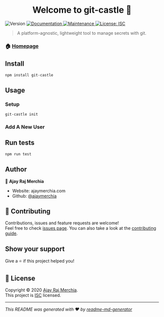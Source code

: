 <h1 align="center">Welcome to git-castle 👋</h1>
<p>
  <img alt="Version" src="https://img.shields.io/badge/version-1.0.0-blue.svg?cacheSeconds=2592000" />
  <a href="https://github.com/ajaymerchia/git-castle#readme" target="_blank">
    <img alt="Documentation" src="https://img.shields.io/badge/documentation-yes-brightgreen.svg" />
  </a>
  <a href="https://github.com/ajaymerchia/git-castle/graphs/commit-activity" target="_blank">
    <img alt="Maintenance" src="https://img.shields.io/badge/Maintained%3F-yes-green.svg" />
  </a>
  <a href="https://github.com/ajaymerchia/git-castle/blob/master/LICENSE" target="_blank">
    <img alt="License: ISC" src="https://img.shields.io/github/license/ajaymerchia/git-castle" />
  </a>
</p>

> A platform-agnostic, lightweight tool to manage secrets with git.

### 🏠 [Homepage](https://github.com/ajaymerchia/git-castle#readme)

## Install

```sh
npm install git-castle
```

## Usage
### Setup

```sh
git-castle init
```

### Add A New User



## Run tests

```sh
npm run test
```

## Author

👤 **Ajay Raj Merchia**

* Website: ajaymerchia.com
* Github: [@ajaymerchia](https://github.com/ajaymerchia)

## 🤝 Contributing

Contributions, issues and feature requests are welcome!<br />Feel free to check [issues page](https://github.com/ajaymerchia/git-castle/issues). You can also take a look at the [contributing guide](https://github.com/ajaymerchia/git-castle/blob/master/CONTRIBUTING.md).

## Show your support

Give a ⭐️ if this project helped you!

## 📝 License

Copyright © 2020 [Ajay Raj Merchia](https://github.com/ajaymerchia).<br />
This project is [ISC](https://github.com/ajaymerchia/git-castle/blob/master/LICENSE) licensed.

***
_This README was generated with ❤️ by [readme-md-generator](https://github.com/kefranabg/readme-md-generator)_